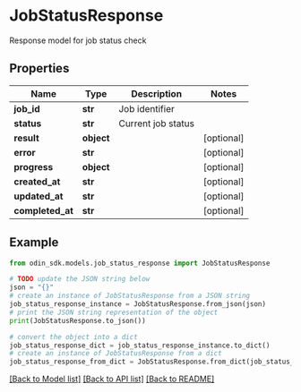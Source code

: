 # JobStatusResponse

Response model for job status check

## Properties

Name | Type | Description | Notes
------------ | ------------- | ------------- | -------------
**job_id** | **str** | Job identifier | 
**status** | **str** | Current job status | 
**result** | **object** |  | [optional] 
**error** | **str** |  | [optional] 
**progress** | **object** |  | [optional] 
**created_at** | **str** |  | [optional] 
**updated_at** | **str** |  | [optional] 
**completed_at** | **str** |  | [optional] 

## Example

```python
from odin_sdk.models.job_status_response import JobStatusResponse

# TODO update the JSON string below
json = "{}"
# create an instance of JobStatusResponse from a JSON string
job_status_response_instance = JobStatusResponse.from_json(json)
# print the JSON string representation of the object
print(JobStatusResponse.to_json())

# convert the object into a dict
job_status_response_dict = job_status_response_instance.to_dict()
# create an instance of JobStatusResponse from a dict
job_status_response_from_dict = JobStatusResponse.from_dict(job_status_response_dict)
```
[[Back to Model list]](../README.md#documentation-for-models) [[Back to API list]](../README.md#documentation-for-api-endpoints) [[Back to README]](../README.md)


